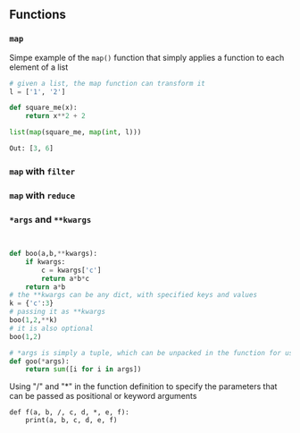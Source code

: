 
## Functions

### `map`
Simpe example of the `map()` function that simply applies a function to each element of a list 

```python
# given a list, the map function can transform it
l = ['1', '2']

def square_me(x):
    return x**2 + 2 

list(map(square_me, map(int, l)))

Out: [3, 6]

```

### `map` with `filter`


### `map` with `reduce`


### `*args` and `**kwargs`



```python


def boo(a,b,**kwargs):
    if kwargs:
        c = kwargs['c']
        return a*b*c
    return a*b
# the **kwargs can be any dict, with specified keys and values
k = {'c':3}
# passing it as **kwargs
boo(1,2,**k)
# it is also optional
boo(1,2)

# *args is simply a tuple, which can be unpacked in the function for use
def goo(*args):
    return sum([i for i in args])

```

Using "/" and "*" in the function definition to specify the parameters that can be passed as positional or keyword arguments

```pyhton
def f(a, b, /, c, d, *, e, f):
    print(a, b, c, d, e, f)
```